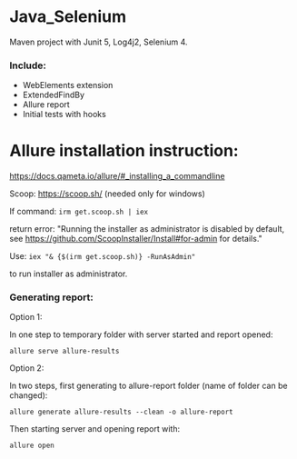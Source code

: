 # Java_Selenium

Maven project with Junit 5, Log4j2, Selenium 4. 

### Include:
- WebElements extension 
- ExtendedFindBy
- Allure report
- Initial tests with hooks

# Allure installation instruction:
https://docs.qameta.io/allure/#_installing_a_commandline

Scoop: https://scoop.sh/ (needed only for windows)

If command: ```irm get.scoop.sh | iex```

return error:
"Running the installer as administrator is disabled by default, see https://github.com/ScoopInstaller/Install#for-admin for details."

Use: ```iex "& {$(irm get.scoop.sh)} -RunAsAdmin"```

to run installer as administrator.

### Generating report:

Option 1:

In one step to temporary folder with server started and report opened: 
 
``allure serve allure-results``

Option 2:

In two steps, first generating to allure-report folder (name of folder can be changed): 

``allure generate allure-results --clean -o allure-report``

Then starting server and opening report with:

``allure open``